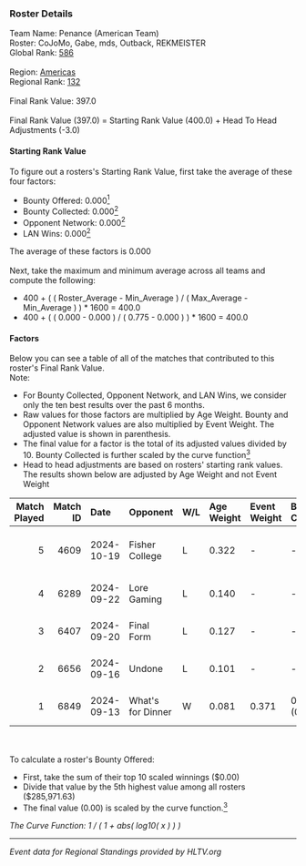 ### Roster Details<br />
Team Name: Penance (American Team)<br />
Roster: CoJoMo, Gabe, mds, Outback, REKMEISTER<br />
Global Rank: [586](../../standings_global_2025_02_28.md)<br />
<br />
Region: [Americas]( ../../standings_americas_2025_02_28.md)<br />
Regional Rank: [132]( ../../standings_americas_2025_02_28.md)<br />
<br />
Final Rank Value:  397.0<br />
<br />
Final Rank Value (397.0) = Starting Rank Value (400.0) + Head To Head Adjustments (-3.0)<br />

#### Starting Rank Value<br />
To figure out a rosters's Starting Rank Value, first take the average of these four factors:<br />
- Bounty Offered: 0.000[<sup>1</sup>](#table2)
- Bounty Collected: 0.000[<sup>2</sup>](#table1)
- Opponent Network: 0.000[<sup>2</sup>](#table1)
- LAN Wins: 0.000[<sup>2</sup>](#table1)

The average of these factors is 0.000<br />
<br />
Next, take the maximum and minimum average across all teams and compute the following:<br />
- 400 + ( ( Roster_Average - Min_Average ) / ( Max_Average - Min_Average ) ) * 1600 = 400.0
- 400 + ( ( 0.000 - 0.000 ) / ( 0.775 - 0.000 ) ) * 1600 = 400.0


#### Factors<br />
Below you can see a table of all of the matches that contributed to this roster's Final Rank Value.<br />
Note:<br />

- For Bounty Collected, Opponent Network, and LAN Wins, we consider only the ten best results over the past 6 months.
- Raw values for those factors are multiplied by Age Weight. Bounty and Opponent Network values are also multiplied by Event Weight. The adjusted value is shown in parenthesis.
- The final value for a factor is the total of its adjusted values divided by 10. Bounty Collected is further scaled by the curve function[<sup>3</sup>](#curveFunction)
- Head to head adjustments are based on rosters' starting rank values. The results shown below are adjusted by Age Weight and not Event Weight
<span id="table1"></span><br />


| Match Played | Match ID | Date       | Opponent          | W/L | Age Weight | Event Weight | Bounty Collected | Opponent Network | LAN Wins  | H2H Adj. | Roster                                 |
| -: | -: | :- | :- | :- | :- | :- | :- | :- | :- | -: | :- |
|            5 |     4609 | 2024-10-19 | Fisher College    | L   | 0.322      | -            | -                | -                | -         |    -0.94 | CoJoMo, Gabe, mds, Outback, REKMEISTER |
|            4 |     6289 | 2024-09-22 | Lore Gaming       | L   | 0.140      | -            | -                | -                | -         |    -2.19 | CoJoMo, Gabe, Louie, mds, shutout      |
|            3 |     6407 | 2024-09-20 | Final Form        | L   | 0.127      | -            | -                | -                | -         |    -0.90 | CoJoMo, Gabe, Louie, mds, shutout      |
|            2 |     6656 | 2024-09-16 | Undone            | L   | 0.101      | -            | -                | -                | -         |    -0.28 | CoJoMo, Gabe, Louie, mds, shutout      |
|            1 |     6849 | 2024-09-13 | What's for Dinner | W   | 0.081      | 0.371        | 0.000 (0.000)    | 0.000 (0.000)    | 0 (0.000) |     1.28 | CoJoMo, Gabe, Louie, mds, shutout      |

<br />
<span id="table2"></span><br />
To calculate a roster's Bounty Offered:<br />

- First, take the sum of their top 10 scaled winnings ($0.00)
- Divide that value by the 5th highest value among all rosters ($285,971.63)
- The final value (0.00) is scaled by the curve function.[<sup>3</sup>](#curveFunction)

<span id="curveFunction"></span>_The Curve Function: 1 / ( 1 + abs( log10( x ) ) )_<br />

---
_Event data for Regional Standings provided by HLTV.org_<br />
